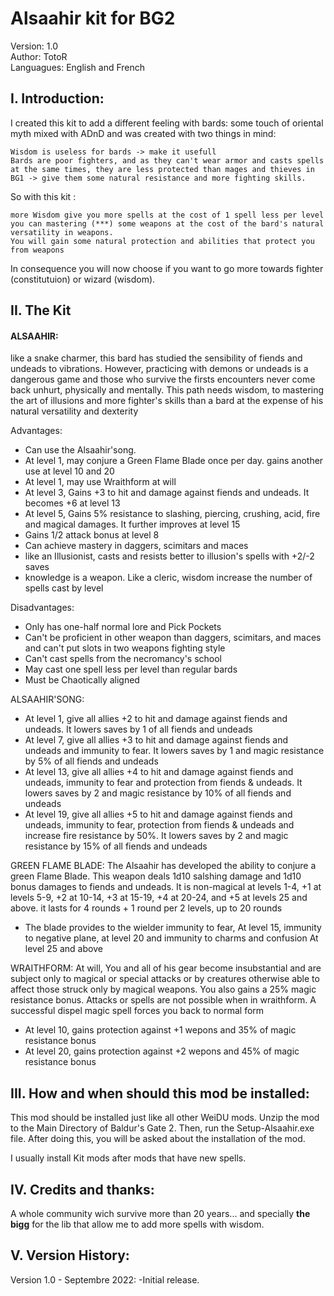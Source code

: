 # **Alsaahir kit for BG2**

Version: 1.0  
Author: TotoR   
Languagues: English and French

## **I. Introduction:**

I created this kit to add a different feeling with bards: some touch of oriental myth mixed with ADnD and was created with two things in mind:

    Wisdom is useless for bards -> make it usefull
    Bards are poor fighters, and as they can't wear armor and casts spells at the same times, they are less protected than mages and thieves in BG1 -> give them some natural resistance and more fighting skills.

So with this kit :

    more Wisdom give you more spells at the cost of 1 spell less per level
    you can mastering (***) some weapons at the cost of the bard's natural versatility in weapons.
    You will gain some natural protection and abilities that protect you from weapons

In consequence you will now choose if you want to go more towards fighter (constitutuion) or wizard (wisdom).

## **II. The Kit**

#### ALSAAHIR: 
like a snake charmer, this bard has studied the sensibility of fiends and undeads to vibrations. However, practicing with demons or undeads is a dangerous game and those who survive the firsts encounters never come back unhurt, physically and mentally. This path needs wisdom, to mastering the art of illusions and more fighter's skills than a bard at the expense of his natural versatility and dexterity

Advantages:
-  Can use the Alsaahir'song.
-  At level 1, may conjure a Green Flame Blade once per day. gains another use at level 10 and 20
-  At level 1, may use Wraithform at will
-  At level 3, Gains +3 to hit and damage against fiends and undeads. It becomes +6 at level 13
-  At level 5, Gains 5% resistance to slashing, piercing, crushing, acid, fire and magical damages. It further improves at level 15
-  Gains 1/2 attack bonus at level 8
-  Can achieve mastery in daggers, scimitars and maces
-  like an Illusionist, casts and resists better to illusion's spells with +2/-2 saves
-  knowledge is a weapon. Like a cleric, wisdom increase the number of spells cast by level

Disadvantages:
-  Only has one-half normal lore and Pick Pockets
-  Can't be proficient in other weapon than daggers, scimitars, and maces and can't put slots in two weapons fighting style
-  Can't cast spells from the necromancy's school
-  May cast one spell less per level than regular bards
-  Must be Chaotically aligned

ALSAAHIR'SONG:
-  At level 1, give all allies +2 to hit and damage against fiends and undeads. It lowers saves by 1 of all fiends and undeads
-  At level 7, give all allies +3 to hit and damage against fiends and undeads and immunity to fear. It lowers saves by 1 and magic resistance by 5% of all fiends and undeads
-  At level 13, give all allies +4 to hit and damage against fiends and undeads, immunity to fear and protection from fiends & undeads. It lowers saves by 2 and magic resistance by 10% of all fiends and undeads
-  At level 19, give all allies +5 to hit and damage against fiends and undeads, immunity to fear, protection from fiends & undeads and increase fire resistance by 50%. It lowers saves by 2 and magic resistance by 15% of all fiends and undeads

GREEN FLAME BLADE:
The Alsaahir has developed the ability to conjure a green Flame Blade. This weapon deals 1d10 salshing damage and 1d10 bonus damages to fiends and undeads. It is non-magical at levels 1-4, +1 at levels 5-9, +2 at 10-14, +3 at 15-19, +4 at 20-24, and +5 at levels 25 and above. it lasts for 4 rounds + 1 round per 2 levels, up to 20 rounds
-  The blade provides to the wielder immunity to fear, At level 15, immunity to negative plane, at level 20 and immunity to charms and confusion At level 25 and above

WRAITHFORM:
At will, You and all of his gear become insubstantial and are subject only to magical or special attacks or by creatures otherwise able to affect those struck only by magical weapons. You also gains a 25% magic resistance bonus. Attacks or spells are not possible when in wraithform. A successful dispel magic spell forces you back to normal form
-  At level 10, gains protection against +1 wepons and 35% of magic resistance bonus
-  At level 20, gains protection against +2 wepons and 45% of magic resistance bonus

## **III. How and when should this mod be installed:**

This mod should be installed just like all other WeiDU mods. Unzip the mod to the Main Directory of Baldur's Gate 2. Then, run the Setup-Alsaahir.exe file. After doing this, you will be asked about the installation of the mod.

I usually install Kit mods after mods that have new spells.

## **IV. Credits and thanks:**

A whole community wich survive more than 20 years... and specially **the bigg** for the lib that allow me to add more spells with wisdom.

## **V. Version History:**

Version 1.0 - Septembre 2022:
-Initial release.
